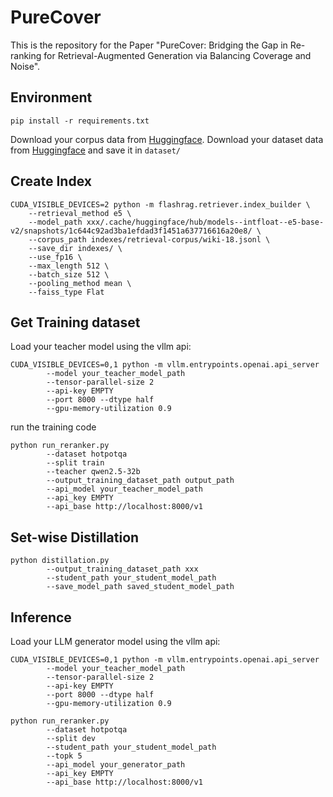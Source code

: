 # PureCover 
This is the repository for the Paper "PureCover: Bridging the Gap in Re-ranking for Retrieval-Augmented Generation via Balancing Coverage and Noise".

## Environment
```
pip install -r requirements.txt
```
Download your corpus data from [Huggingface](https://huggingface.co/datasets/RUC-NLPIR/FlashRAG_datasets/tree/main/retrieval-corpus).
Download your dataset data from [Huggingface](https://huggingface.co/datasets/RUC-NLPIR/FlashRAG_datasets/tree/main) and save it in `dataset/`






## Create Index
```
CUDA_VISIBLE_DEVICES=2 python -m flashrag.retriever.index_builder \
    --retrieval_method e5 \
    --model_path xxx/.cache/huggingface/hub/models--intfloat--e5-base-v2/snapshots/1c644c92ad3ba1efdad3f1451a637716616a20e8/ \
    --corpus_path indexes/retrieval-corpus/wiki-18.jsonl \
    --save_dir indexes/ \
    --use_fp16 \
    --max_length 512 \
    --batch_size 512 \
    --pooling_method mean \
    --faiss_type Flat
```



## Get Training dataset
Load your teacher model using the vllm api:
```
CUDA_VISIBLE_DEVICES=0,1 python -m vllm.entrypoints.openai.api_server
        --model your_teacher_model_path
        --tensor-parallel-size 2
        --api-key EMPTY
        --port 8000 --dtype half
        --gpu-memory-utilization 0.9
```
run the training code
```
python run_reranker.py
        --dataset hotpotqa
        --split train
        --teacher qwen2.5-32b
        --output_training_dataset_path output_path
        --api_model your_teacher_model_path
        --api_key EMPTY
        --api_base http://localhost:8000/v1
```

## Set-wise Distillation
```
python distillation.py
        --output_training_dataset_path xxx
        --student_path your_student_model_path
        --save_model_path saved_student_model_path
```


## Inference
Load your LLM generator model using the vllm api:
```
CUDA_VISIBLE_DEVICES=0,1 python -m vllm.entrypoints.openai.api_server
        --model your_teacher_model_path
        --tensor-parallel-size 2
        --api-key EMPTY
        --port 8000 --dtype half
        --gpu-memory-utilization 0.9
```
```
python run_reranker.py
        --dataset hotpotqa
        --split dev
        --student_path your_student_model_path
        --topk 5
        --api_model your_generator_path
        --api_key EMPTY
        --api_base http://localhost:8000/v1
```






